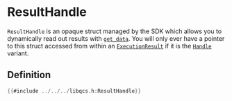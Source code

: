 # ResultHandle

`ResultHandle` is an opaque struct managed by the SDK which allows you to dynamically read out results with [`get_data`]. You will only ever have a pointer to this struct accessed from within an [`ExecutionResult`] if it is the [`Handle`] variant.

## Definition

```c
{{#include ../../../libqcs.h:ResultHandle}}
```

[`get_data`]: get_data.md
[`ExecutionResult`]: execution_result.md
[`Handle`]: execution_result.md#handle
